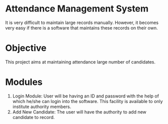 # Attendance Management System
It is very difficult to maintain large records manually. However, it becomes very easy if there is a software that maintains these records on their own.
# Objective
This project aims at maintaining attendance large number of candidates.
# Modules
1. Login Module: User will be having an ID and password with the help of which he/she can login into the software. This facility is available to only institute authority members.
2. Add New Candidate: The user will have the authority to add new candidate to record.

